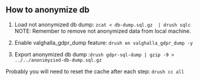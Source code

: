 How to anonymize db
-------------------

1. Load not anonymized db dump: `zcat < db-dump.sql.gz  | drush sqlc`
NOTE: Remember to remove not anonymized data from local machine.

2. Enable valghalla_gdpr_dump feature: `drush en valghalla_gdpr_dump -y`

3. Export anonymized db dump :`drush gdpr-sql-dump | gzip -9 > ../../anonimyzied-db-dump.sql.gz`


Probably you will need to reset the cache after each step: 
`drush cc all`
